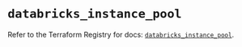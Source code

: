 # `databricks_instance_pool`

Refer to the Terraform Registry for docs: [`databricks_instance_pool`](https://registry.terraform.io/providers/databricks/databricks/1.59.0/docs/resources/instance_pool).
